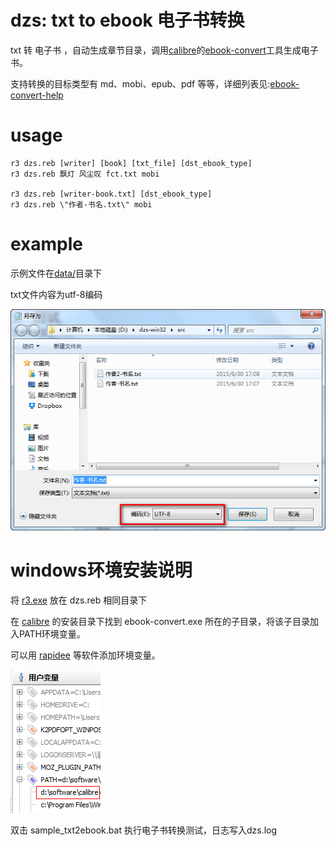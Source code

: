 # dzs: txt to ebook  电子书转换

txt 转 电子书 ，自动生成章节目录，调用[calibre](http://www.calibre-ebook.com/)的[ebook-convert](http://manual.calibre-ebook.com/cli/ebook-convert.html#ebook-convert)工具生成电子书。

支持转换的目标类型有 md、mobi、epub、pdf 等等，详细列表见:[ebook-convert-help](http://manual.calibre-ebook.com/cli/ebook-convert.html#ebook-convert)

# usage

    r3 dzs.reb [writer] [book] [txt_file] [dst_ebook_type]
    r3 dzs.reb 飘灯 风尘叹 fct.txt mobi

    r3 dzs.reb [writer-book.txt] [dst_ebook_type]
    r3 dzs.reb \"作者-书名.txt\" mobi

# example

示例文件在[data/](data/)目录下

txt文件内容为utf-8编码

![dzs-file-utf8.png](dzs-file-utf8.png)

# windows环境安装说明

将 [r3.exe](http://www.rebol.com/r3/downloads.html) 放在 dzs.reb 相同目录下

在 [calibre](http://www.calibre-ebook.com/) 的安装目录下找到 ebook-convert.exe 所在的子目录，将该子目录加入PATH环境变量。

可以用 [rapidee](http://www.rapidee.com/en/about) 等软件添加环境变量。

![dzs-path.png](dzs-path.png)

双击 sample_txt2ebook.bat 执行电子书转换测试，日志写入dzs.log
